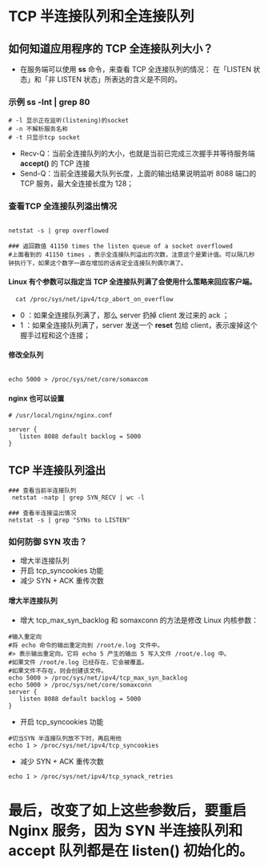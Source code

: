 # TCP 半连接队列和全连接队列

## 如何知道应用程序的 TCP 全连接队列大小？
- 在服务端可以使用 **ss**  命令，来查看 TCP 全连接队列的情况：  在「LISTEN 状态」和「非 LISTEN 状态」所表达的含义是不同的。

### 示例  ss -lnt | grep 80
``` shell
# -l 显示正在监听(listening)的socket
# -n 不解析服务名称
# -t 只显示tcp socket

```

- Recv-Q：当前全连接队列的大小，也就是当前已完成三次握手并等待服务端  **accept()**  的 TCP 连接
- Send-Q：当前全连接最大队列长度，上面的输出结果说明监听 8088 端口的 TCP 服务，最大全连接长度为 128；


### 查看TCP 全连接队列溢出情况

``` shell

netstat -s | grep overflowed

### 返回数值 41150 times the listen queue of a socket overflowed
#上面看到的 41150 times ，表示全连接队列溢出的次数，注意这个是累计值。可以隔几秒钟执行下，如果这个数字一直在增加的话肯定全连接队列偶尔满了。
```

#### Linux 有个参数可以指定当 TCP 全连接队列满了会使用什么策略来回应客户端。

``` SHELL
  cat /proc/sys/net/ipv4/tcp_abort_on_overflow
```
- 0 ：如果全连接队列满了，那么 server 扔掉 client  发过来的 ack ；
- 1 ：如果全连接队列满了，server 发送一个 **reset**  包给 client，表示废掉这个握手过程和这个连接；

#### 修改全队列
``` shell

echo 5000 > /proc/sys/net/core/somaxcom
```
#### nginx 也可以设置
``` shell
# /usr/local/nginx/nginx.conf

server {
   listen 8088 default backlog = 5000
}
```

## TCP 半连接队列溢出


``` shell
### 查看当前半连接队列
 netstat -natp | grep SYN_RECV | wc -l 

### 查看半连接溢出情况
netstat -s | grep "SYNs to LISTEN"
```

### 如何防御 SYN 攻击？
- 增大半连接队列
- 开启 tcp_syncookies 功能
- 减少 SYN + ACK 重传次数

#### 增大半连接队列
- 增大 tcp_max_syn_backlog 和 somaxconn 的方法是修改 Linux 内核参数：

``` shell
#输入重定向  
#将 echo 命令的输出重定向到 /root/e.log 文件中。 
#> 表示输出重定向。它将 echo 5 产生的输出 5 写入文件 /root/e.log 中。
#如果文件 /root/e.log 已经存在，它会被覆盖。
#如果文件不存在，则会创建该文件。
echo 5000 > /proc/sys/net/ipv4/tcp_max_syn_backlog
echo 5000 > /proc/sys/net/core/somaxconn
server {
   listen 8088 default backlog = 5000
}
```

- 开启 tcp_syncookies 功能

``` shell
#切当SYN 半连接队列放不下时，再启用他
echo 1 > /proc/sys/net/ipv4/tcp_syncookies
```

- 减少 SYN + ACK 重传次数

``` shell
echo 1 > /proc/sys/net/ipv4/tcp_synack_retries
```
# 最后，改变了如上这些参数后，要重启 Nginx 服务，因为 SYN 半连接队列和 accept 队列都是在  **listen()** 初始化的。
